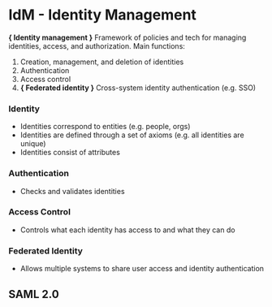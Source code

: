 # IdM - Identity Management

__{ Identity management }__ Framework of policies and tech for managing identities,
access, and authorization. Main functions:

1. Creation, management, and deletion of identities
2. Authentication
3. Access control 
4. __{ Federated identity }__ Cross-system identity authentication (e.g. SSO)


### Identity
- Identities correspond to entities (e.g. people, orgs)
- Identities are defined through a set of axioms (e.g. all identities are 
  unique)
- Identities consist of attributes


### Authentication
- Checks and validates identities

### Access Control
- Controls what each identity has access to and what they can do

### Federated Identity
- Allows multiple systems to share user access and identity authentication

## SAML 2.0
